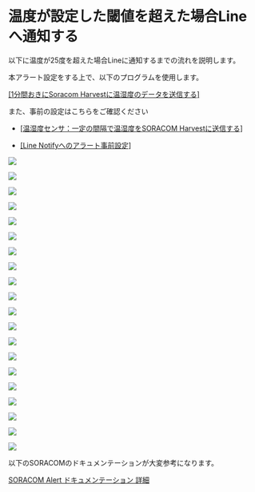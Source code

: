 # 温度が設定した閾値を超えた場合Lineへ通知する

以下に温度が25度を超えた場合Lineに通知するまでの流れを説明します。

本アラート設定をする上で、以下のプログラムを使用します。

[[1分間おきにSoracom Harvestに温湿度のデータを送信する]](https://github.com/ATSU3/Wio_LTE_Sample/blob/main/measure_temp_humi/measure_temp_humi.ino)

また、事前の設定はこちらをご確認ください
<br>

- [[温湿度センサ：一定の間隔で温湿度をSORACOM Harvestに送信する]](../../../../農業/活用例/SORACOM/センサ/temp_humi_sensor.md)

- [[Line Notifyへのアラート事前設定]](../アラート/send_line_notify.md)



![](../../../../images/agri/example/soracom/alart/alert_rules/alert_rules_1.jpg#center)

![](../../../../images/agri/example/soracom/alart/alert_rules/alert_rules_2.jpg#center)

![](../../../../images/agri/example/soracom/alart/alert_rules/alert_rules_3.jpg#center)

![](../../../../images/agri/example/soracom/alart/alert_rules/alert_rules_4.jpg#center)

![](../../../../images/agri/example/soracom/alart/alert_rules/alert_rules_5.jpg#center)

![](../../../../images/agri/example/soracom/alart/alert_rules/alert_rules_6.jpg#center)

![](../../../../images/agri/example/soracom/alart/alert_rules/alert_rules_7.jpg#center)

![](../../../../images/agri/example/soracom/alart/alert_rules/alert_rules_8.jpg#center)

![](../../../../images/agri/example/soracom/alart/alert_rules/alert_rules_9.jpg#center)

![](../../../../images/agri/example/soracom/alart/alert_rules/alert_rules_10.jpg#center)

![](../../../../images/agri/example/soracom/alart/alert_rules/alert_rules_11.jpg#center)

![](../../../../images/agri/example/soracom/alart/alert_rules/alert_rules_12.jpg#center)

![](../../../../images/agri/example/soracom/alart/alert_rules/alert_rules_13.jpg#center)

![](../../../../images/agri/example/soracom/alart/alert_rules/alert_rules_14.jpg#center)

![](../../../../images/agri/example/soracom/alart/alert_rules/alert_rules_15.jpg#center)

![](../../../../images/agri/example/soracom/alart/alert_rules/alert_rules_16.jpg#center)

![](../../../../images/agri/example/soracom/alart/alert_rules/alert_rules_17.jpg#center)

![](../../../../images/agri/example/soracom/alart/alert_rules/alert_rules_18.jpg#center)

![](../../../../images/agri/example/soracom/alart/alert_rules/alert_rules_19.jpg#center)

![](../../../../images/agri/example/soracom/alart/alert_rules/alert_rules_20.jpg#center)


以下のSORACOMのドキュメンテーションが大変参考になります。

[SORACOM Alert ドキュメンテーション 詳細](https://users.soracom.io/ja-jp/docs/lagoon-v3/setup-simple-alert/)
